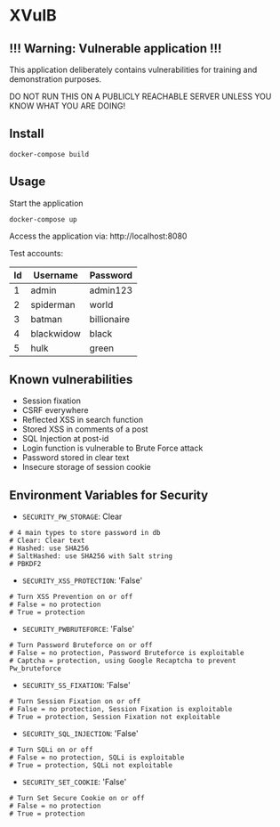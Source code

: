 # XVulB
## !!! Warning: Vulnerable application !!!
This application deliberately contains vulnerabilities for training and demonstration purposes.

DO NOT RUN THIS ON A PUBLICLY REACHABLE SERVER UNLESS YOU KNOW WHAT YOU ARE DOING!
## Install

`docker-compose build`

## Usage
Start the application

`docker-compose up`

Access the application via: http://localhost:8080

Test accounts:

Id	| Username |	Password
--- |  --- | ---
1	| admin |	admin123
2	|spiderman|	world
3	|batman|	billionaire
4	|blackwidow|	black
5	|hulk|	green

## Known vulnerabilities

* Session fixation
* CSRF everywhere
* Reflected XSS in search function
* Stored XSS in comments of a post
* SQL Injection at post-id
* Login function is vulnerable to Brute Force attack
* Password stored in clear text
* Insecure storage of session cookie

## Environment Variables for Security

* `SECURITY_PW_STORAGE`: Clear

```
# 4 main types to store password in db
# Clear: Clear text
# Hashed: use SHA256
# SaltHashed: use SHA256 with Salt string
# PBKDF2
```

* `SECURITY_XSS_PROTECTION`: 'False'

```
# Turn XSS Prevention on or off
# False = no protection
# True = protection

```

* `SECURITY_PWBRUTEFORCE`: 'False'

```
# Turn Password Bruteforce on or off
# False = no protection, Password Bruteforce is exploitable
# Captcha = protection, using Google Recaptcha to prevent Pw_bruteforce
```

* `SECURITY_SS_FIXATION`: 'False'

```
# Turn Session Fixation on or off
# False = no protection, Session Fixation is exploitable
# True = protection, Session Fixation not exploitable
```

* `SECURITY_SQL_INJECTION`: 'False'

```
# Turn SQLi on or off
# False = no protection, SQLi is exploitable
# True = protection, SQLi not exploitable
```

* `SECURITY_SET_COOKIE`: 'False'

```
# Turn Set Secure Cookie on or off
# False = no protection
# True = protection
```

